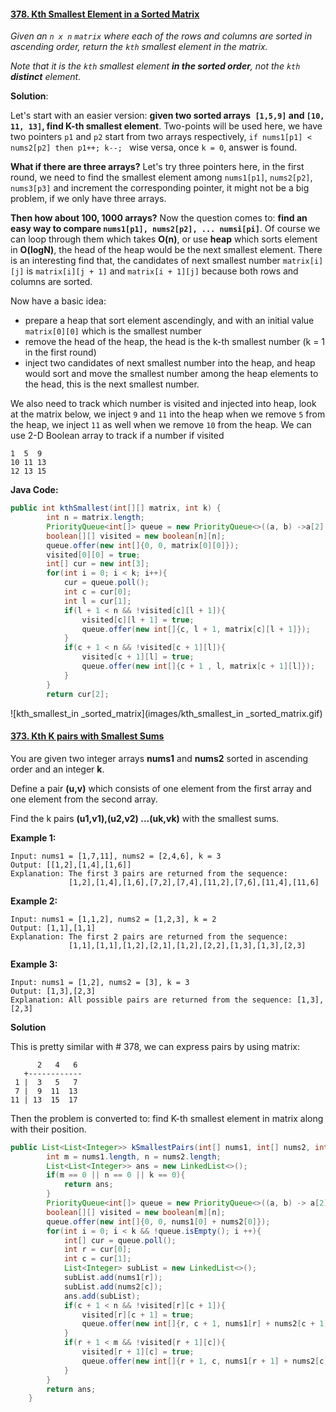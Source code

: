 #### [<u>378. Kth Smallest Element in a Sorted Matrix</u>](https://leetcode.com/problems/kth-smallest-element-in-a-sorted-matrix/)

*Given an `n x n` `matrix` where each of the rows and columns are sorted in ascending order, return the `kth` smallest element in the matrix.*

*Note that it is the `kth` smallest element **in the sorted order**, not the `kth` **distinct** element.*

**Solution**:

Let's start with an easier version: **given two sorted arrays` [1,5,9]` and `[10, 11, 13]`, find K-th smallest element**. Two-points will be used here, we have two pointers `p1` and `p2` start from two arrays respectively, `if nums1[p1] < nums2[p2] then p1++; k--; `  wise versa, once `k = 0`, answer is found.

**What if there are three arrays?** Let's try three pointers here, in the first round, we need to find the smallest element among `nums1[p1]`, `nums2[p2]`, `nums3[p3]` and increment the corresponding pointer,  it might not be a big problem, if we only have three arrays.

**Then how about 100, 1000 arrays?** Now the question comes to: **find an easy way to compare `nums1[p1], nums2[p2], ... numsi[pi]`**. Of course we can loop through them which takes **O(n)**, or use **heap** which sorts element in **O(logN)**, the head of the heap would be the next smallest element. There is an interesting find that, the candidates of next smallest number `matrix[i][j]` is `matrix[i][j + 1]` and `matrix[i + 1][j]` because both rows and columns are sorted.

Now have a basic idea:

+ prepare a heap that sort element ascendingly, and with an initial value `matrix[0][0]`  which is the smallest number
+  remove the head of the heap, the head is the k-th smallest number (k = 1 in the first round)
+ inject two candidates of next smallest number into the heap, and heap would sort and  move the smallest number among the heap elements to the head, this is the next smallest number.

We also need to track which number is visited and injected into heap, look at the matrix below, we inject `9` and `11` into the heap when we remove `5` from the heap, we inject `11` as well when we remove `10` from the heap. We can use 2-D Boolean array to track if a number if visited

```
1  5  9
10 11 13 
12 13 15
```

**Java Code:** 

```java
public int kthSmallest(int[][] matrix, int k) {
        int n = matrix.length;
        PriorityQueue<int[]> queue = new PriorityQueue<>((a, b) ->a[2] - b[2]);
        boolean[][] visited = new boolean[n][n];
        queue.offer(new int[]{0, 0, matrix[0][0]});
        visited[0][0] = true;
        int[] cur = new int[3];
        for(int i = 0; i < k; i++){
            cur = queue.poll();
            int c = cur[0];
            int l = cur[1];
            if(l + 1 < n && !visited[c][l + 1]){
                visited[c][l + 1] = true;
                queue.offer(new int[]{c, l + 1, matrix[c][l + 1]});
            }
            if(c + 1 < n && !visited[c + 1][l]){
                visited[c + 1][l] = true;
                queue.offer(new int[]{c + 1 , l, matrix[c + 1][l]});
            }            
        }
        return cur[2];
```

![kth_smallest_in _sorted_matrix](images/kth_smallest_in _sorted_matrix.gif)





#### [<u>373. Kth K pairs with Smallest Sums</u>](https://leetcode.com/problems/find-k-pairs-with-smallest-sums/)

You are given two integer arrays **nums1** and **nums2** sorted in ascending order and an integer **k**.

Define a pair **(u,v)** which consists of one element from the first array and one element from the second array.

Find the k pairs **(u1,v1),(u2,v2) ...(uk,vk)** with the smallest sums.

**Example 1:**

```
Input: nums1 = [1,7,11], nums2 = [2,4,6], k = 3
Output: [[1,2],[1,4],[1,6]] 
Explanation: The first 3 pairs are returned from the sequence: 
             [1,2],[1,4],[1,6],[7,2],[7,4],[11,2],[7,6],[11,4],[11,6]
```

**Example 2:**

```
Input: nums1 = [1,1,2], nums2 = [1,2,3], k = 2
Output: [1,1],[1,1]
Explanation: The first 2 pairs are returned from the sequence: 
             [1,1],[1,1],[1,2],[2,1],[1,2],[2,2],[1,3],[1,3],[2,3]
```

**Example 3:**

```
Input: nums1 = [1,2], nums2 = [3], k = 3
Output: [1,3],[2,3]
Explanation: All possible pairs are returned from the sequence: [1,3],[2,3]
```

**Solution**

This is pretty similar with # 378, we can express pairs by using matrix:

```
      2   4   6
   +------------
 1 |  3   5   7
 7 |  9  11  13
11 | 13  15  17
```

Then the problem is converted to: find K-th smallest element in matrix along with their position.

```java
public List<List<Integer>> kSmallestPairs(int[] nums1, int[] nums2, int k) {
        int m = nums1.length, n = nums2.length;
        List<List<Integer>> ans = new LinkedList<>();
        if(m == 0 || n == 0 || k == 0){
            return ans;
        }
        PriorityQueue<int[]> queue = new PriorityQueue<>((a, b) -> a[2] - b[2]);
        boolean[][] visited = new boolean[m][n];
        queue.offer(new int[]{0, 0, nums1[0] + nums2[0]});
        for(int i = 0; i < k && !queue.isEmpty(); i ++){
            int[] cur = queue.poll();
            int r = cur[0];
            int c = cur[1];
            List<Integer> subList = new LinkedList<>();
            subList.add(nums1[r]);
            subList.add(nums2[c]);
            ans.add(subList);
            if(c + 1 < n && !visited[r][c + 1]){
                visited[r][c + 1] = true;
                queue.offer(new int[]{r, c + 1, nums1[r] + nums2[c + 1]});
            }
            if(r + 1 < m && !visited[r + 1][c]){
                visited[r + 1][c] = true;
                queue.offer(new int[]{r + 1, c, nums1[r + 1] + nums2[c]});
            }
        }
        return ans;
    }		
```





#### 